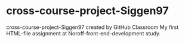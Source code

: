 # cross-course-project-Siggen97
cross-course-project-Siggen97 created by GitHub Classroom
My first HTML-file assignment at Noroff-front-end-development study.
